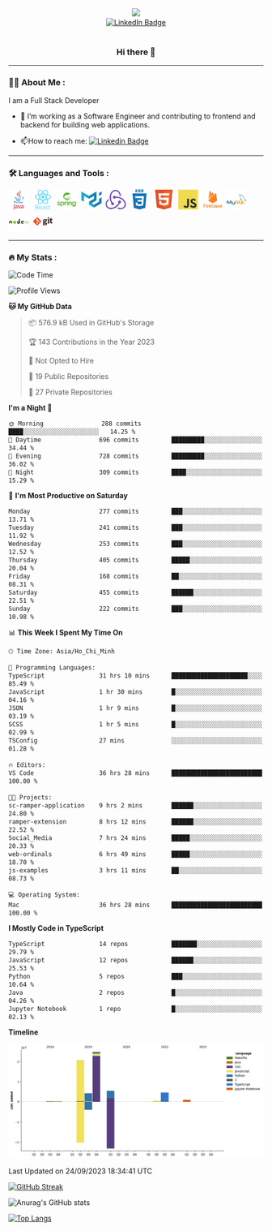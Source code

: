 <div id="header" align="center">
  <img src="https://media.giphy.com/media/bGgsc5mWoryfgKBx1u/giphy.gif" width="100"/>
  <div id="badges">
    <a href="https://www.linkedin.com/in/bao-le-5280601ab/">
      <img src="https://img.shields.io/badge/LinkedIn-blue?style=for-the-badge&logo=linkedin&logoColor=white" alt="LinkedIn Badge"/>
    </a>
  </div>
  <img src="https://komarev.com/ghpvc/?username=nighD&style=flat-square&color=blue" alt=""/>
  <h3>
    Hi there 👋
  </h3>
</div>

---

### :woman_technologist: About Me :
I am a Full Stack Developer

- :telescope: I’m working as a Software Engineer and contributing to frontend and backend for building web applications.

- :mailbox:How to reach me: [![Linkedin Badge](https://img.shields.io/badge/-kakbar-blue?style=flat&logo=Linkedin&logoColor=white)](https://www.linkedin.com/in/bao-le-5280601ab/)

---

### :hammer_and_wrench: Languages and Tools :
<div>
  <img src="https://github.com/devicons/devicon/blob/master/icons/java/java-original-wordmark.svg" title="Java" alt="Java" width="40" height="40"/>&nbsp;
  <img src="https://github.com/devicons/devicon/blob/master/icons/react/react-original-wordmark.svg" title="React" alt="React" width="40" height="40"/>&nbsp;
  <img src="https://github.com/devicons/devicon/blob/master/icons/spring/spring-original-wordmark.svg" title="Spring" alt="Spring" width="40" height="40"/>&nbsp;
  <img src="https://github.com/devicons/devicon/blob/master/icons/materialui/materialui-original.svg" title="Material UI" alt="Material UI" width="40" height="40"/>&nbsp;
  <img src="https://github.com/devicons/devicon/blob/master/icons/redux/redux-original.svg" title="Redux" alt="Redux " width="40" height="40"/>&nbsp;
  <img src="https://github.com/devicons/devicon/blob/master/icons/css3/css3-plain-wordmark.svg"  title="CSS3" alt="CSS" width="40" height="40"/>&nbsp;
  <img src="https://github.com/devicons/devicon/blob/master/icons/html5/html5-original.svg" title="HTML5" alt="HTML" width="40" height="40"/>&nbsp;
  <img src="https://github.com/devicons/devicon/blob/master/icons/javascript/javascript-original.svg" title="JavaScript" alt="JavaScript" width="40" height="40"/>&nbsp;
  <img src="https://github.com/devicons/devicon/blob/master/icons/firebase/firebase-plain-wordmark.svg" title="Firebase" alt="Firebase" width="40" height="40"/>&nbsp;
  <img src="https://github.com/devicons/devicon/blob/master/icons/mysql/mysql-original-wordmark.svg" title="MySQL"  alt="MySQL" width="40" height="40"/>&nbsp;
  <img src="https://github.com/devicons/devicon/blob/master/icons/nodejs/nodejs-original-wordmark.svg" title="NodeJS" alt="NodeJS" width="40" height="40"/>&nbsp;
  <img src="https://github.com/devicons/devicon/blob/master/icons/git/git-original-wordmark.svg" title="Git" **alt="Git" width="40" height="40"/>
</div>

---

### :fire: My Stats :

<!--START_SECTION:waka-->
![Code Time](http://img.shields.io/badge/Code%20Time-1%2C691%20hrs%2053%20mins-blue)

![Profile Views](http://img.shields.io/badge/Profile%20Views-0-blue)

**🐱 My GitHub Data** 

> 📦 576.9 kB Used in GitHub's Storage 
 > 
> 🏆 143 Contributions in the Year 2023
 > 
> 🚫 Not Opted to Hire
 > 
> 📜 19 Public Repositories 
 > 
> 🔑 27 Private Repositories 
 > 
**I'm a Night 🦉** 

```text
🌞 Morning                288 commits         ████░░░░░░░░░░░░░░░░░░░░░   14.25 % 
🌆 Daytime                696 commits         █████████░░░░░░░░░░░░░░░░   34.44 % 
🌃 Evening                728 commits         █████████░░░░░░░░░░░░░░░░   36.02 % 
🌙 Night                  309 commits         ████░░░░░░░░░░░░░░░░░░░░░   15.29 % 
```
📅 **I'm Most Productive on Saturday** 

```text
Monday                   277 commits         ███░░░░░░░░░░░░░░░░░░░░░░   13.71 % 
Tuesday                  241 commits         ███░░░░░░░░░░░░░░░░░░░░░░   11.92 % 
Wednesday                253 commits         ███░░░░░░░░░░░░░░░░░░░░░░   12.52 % 
Thursday                 405 commits         █████░░░░░░░░░░░░░░░░░░░░   20.04 % 
Friday                   168 commits         ██░░░░░░░░░░░░░░░░░░░░░░░   08.31 % 
Saturday                 455 commits         ██████░░░░░░░░░░░░░░░░░░░   22.51 % 
Sunday                   222 commits         ███░░░░░░░░░░░░░░░░░░░░░░   10.98 % 
```


📊 **This Week I Spent My Time On** 

```text
🕑︎ Time Zone: Asia/Ho_Chi_Minh

💬 Programming Languages: 
TypeScript               31 hrs 10 mins      █████████████████████░░░░   85.49 % 
JavaScript               1 hr 30 mins        █░░░░░░░░░░░░░░░░░░░░░░░░   04.16 % 
JSON                     1 hr 9 mins         █░░░░░░░░░░░░░░░░░░░░░░░░   03.19 % 
SCSS                     1 hr 5 mins         █░░░░░░░░░░░░░░░░░░░░░░░░   02.99 % 
TSConfig                 27 mins             ░░░░░░░░░░░░░░░░░░░░░░░░░   01.28 % 

🔥 Editors: 
VS Code                  36 hrs 28 mins      █████████████████████████   100.00 % 

🐱‍💻 Projects: 
sc-ramper-application    9 hrs 2 mins        ██████░░░░░░░░░░░░░░░░░░░   24.80 % 
ramper-extension         8 hrs 12 mins       ██████░░░░░░░░░░░░░░░░░░░   22.52 % 
Social_Media             7 hrs 24 mins       █████░░░░░░░░░░░░░░░░░░░░   20.33 % 
web-ordinals             6 hrs 49 mins       █████░░░░░░░░░░░░░░░░░░░░   18.70 % 
js-examples              3 hrs 11 mins       ██░░░░░░░░░░░░░░░░░░░░░░░   08.73 % 

💻 Operating System: 
Mac                      36 hrs 28 mins      █████████████████████████   100.00 % 
```

**I Mostly Code in TypeScript** 

```text
TypeScript               14 repos            ███████░░░░░░░░░░░░░░░░░░   29.79 % 
JavaScript               12 repos            ██████░░░░░░░░░░░░░░░░░░░   25.53 % 
Python                   5 repos             ███░░░░░░░░░░░░░░░░░░░░░░   10.64 % 
Java                     2 repos             █░░░░░░░░░░░░░░░░░░░░░░░░   04.26 % 
Jupyter Notebook         1 repo              █░░░░░░░░░░░░░░░░░░░░░░░░   02.13 % 
```



**Timeline**

![Lines of Code chart](https://raw.githubusercontent.com/nighD/nighD/main/assets/bar_graph.png)


 Last Updated on 24/09/2023 18:34:41 UTC
<!--END_SECTION:waka-->

[![GitHub Streak](http://github-readme-streak-stats.herokuapp.com?user=nighD&theme=dark&border_radius=4.7&mode=weekly)](https://git.io/streak-stats)

![Anurag's GitHub stats](https://github-readme-stats.vercel.app/api?username=nighD&show_icons=true&theme=radical)

[![Top Langs](https://github-readme-stats.vercel.app/api/top-langs/?username=nighD&layout=compact&theme=vision-friendly-dark)](https://github.com/anuraghazra/github-readme-stats)

<!--
**nighD/nighD** is a ✨ _special_ ✨ repository because its `README.md` (this file) appears on your GitHub profile.


Here are some ideas to get you started:

- 🔭 I’m currently working on ...
- 🌱 I’m currently learning ...
- 👯 I’m looking to collaborate on ...
- 🤔 I’m looking for help with ...
- 💬 Ask me about ...
- 📫 How to reach me: ...
- 😄 Pronouns: ...
- ⚡ Fun fact: ...
-->
